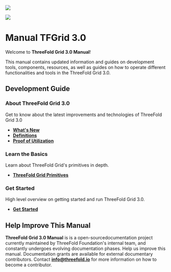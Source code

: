 
<!-- ![](img/freedom_.png) -->
![](img/manual_home_.png)

<!-- ![](img/freedom_.png) -->
![](img/manual_home_.png)


# Manual TFGrid 3.0

Welcome to **ThreeFold Grid 3.0 Manual**!

This manual contains updated information and guides on development tools, components, resources, as well as guides on how to operate different functionalities and tools in the ThreeFold Grid 3.0.

## Development Guide

### About ThreeFold Grid 3.0

Get to know about the latest improvements and technologies of ThreeFold Grid 3.0

- [**What's New**](grid3_new)
- [**Definitions**](grid3_definitions)
- [**Proof of Utilization**](proof_of_utilization_manual)


### Learn the Basics

Learn about ThreeFold Grid's primitives in depth.

- [**ThreeFold Grid Primitives**](threefold:tfgrid_primitives)


### Get Started

High level overview on getting started and run ThreeFold Grid 3.0.

- [**Get Started**](tfgrid3_getstarted)

## Help Improve This Manual

**ThreeFold Grid 3.0 Manual** is is a open-sourcedocumentation project currently maintained by ThreeFold Foundation's internal team, and constantly undergoes evolving documentation phases. Help us improve this manual. Documentation grants are available for external documentary contributors. Contact **info@threefold.io** for more information on how to become a contributor. 